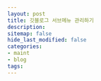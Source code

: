 ```yaml
---
layout: post
title: 깃블로그 서브메뉴 관리하기
description:
sitemap: false
hide_last_modified: false
categories:
- maint
- blog
tags:
---
```

